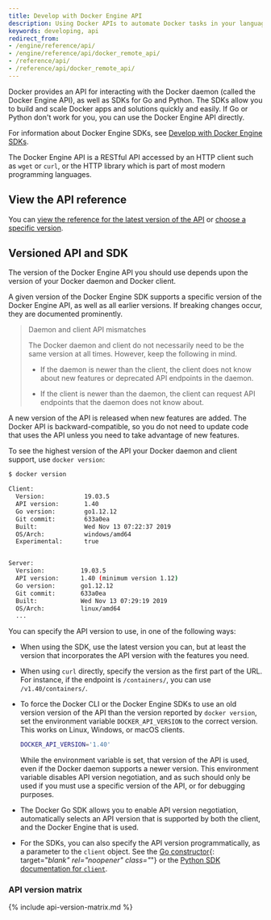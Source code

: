 ```yaml
---
title: Develop with Docker Engine API
description: Using Docker APIs to automate Docker tasks in your language of choice
keywords: developing, api
redirect_from:
- /engine/reference/api/
- /engine/reference/api/docker_remote_api/
- /reference/api/
- /reference/api/docker_remote_api/
---
```


Docker provides an API for interacting with the Docker daemon (called the Docker
Engine API), as well as SDKs for Go and Python. The SDKs allow you to build and
scale Docker apps and solutions quickly and easily. If Go or Python don't work
for you, you can use the Docker Engine API directly.

For information about Docker Engine SDKs, see [Develop with Docker Engine SDKs](/engine/api/sdk/).

The Docker Engine API is a RESTful API accessed by an HTTP client such as `wget` or
`curl`, or the HTTP library which is part of most modern programming languages.

## View the API reference

You can
[view the reference for the latest version of the API](/engine/api/latest/)
or [choose a specific version](/engine/api/version-history/).

## Versioned API and SDK

The version of the Docker Engine API you should use depends upon the version of
your Docker daemon and Docker client.

A given version of the Docker Engine SDK supports a specific version of the
Docker Engine API, as well as all earlier versions. If breaking changes occur,
they are documented prominently.

> Daemon and client API mismatches
>
> The Docker daemon and client do not necessarily need to be the same version
> at all times. However, keep the following in mind.
>
> - If the daemon is newer than the client, the client does not know about new
>   features or deprecated API endpoints in the daemon.
>
> - If the client is newer than the daemon, the client can request API
>   endpoints that the daemon does not know about.

A new version of the API is released when new features are added. The Docker API
is backward-compatible, so you do not need to update code that uses the API
unless you need to take advantage of new features.

To see the highest version of the API your Docker daemon and client support, use
`docker version`:

```bash
$ docker version

Client:
  Version:           19.03.5
  API version:       1.40
  Go version:        go1.12.12
  Git commit:        633a0ea
  Built:             Wed Nov 13 07:22:37 2019
  OS/Arch:           windows/amd64
  Experimental:      true


Server:
  Version:          19.03.5
  API version:      1.40 (minimum version 1.12)
  Go version:       go1.12.12
  Git commit:       633a0ea
  Built:            Wed Nov 13 07:29:19 2019
  OS/Arch:          linux/amd64
  ...
```

You can specify the API version to use, in one of the following ways:

- When using the SDK, use the latest version you can, but at least the version
  that incorporates the API version with the features you need.

- When using `curl` directly, specify the version as the first part of the URL.
  For instance, if the endpoint is `/containers/`, you can use
  `/v1.40/containers/`.

- To force the Docker CLI or the Docker Engine SDKs to use an old version
  version of the API than the version reported by `docker version`, set the
  environment variable `DOCKER_API_VERSION` to the correct version. This works
  on Linux, Windows, or macOS clients.

  ```bash
  DOCKER_API_VERSION='1.40'
  ```

  While the environment variable is set, that version of the API is used, even
  if the Docker daemon supports a newer version. This environment variable
  disables API version negotiation, and as such should only be used if you must
  use a specific version of the API, or for debugging purposes.

- The Docker Go SDK allows you to enable API version negotiation, automatically
  selects an API version that is supported by both the client, and the Docker Engine
  that is used.

- For the SDKs, you can also specify the API version programmatically, as a
  parameter to the `client` object. See the
  [Go constructor](https://github.com/moby/moby/blob/v19.03.6/client/client.go#L119){: target="_blank" rel="noopener" class="_"}
  or the
  [Python SDK documentation for `client`](https://docker-py.readthedocs.io/en/stable/client.html).

### API version matrix

{% include api-version-matrix.md %}
